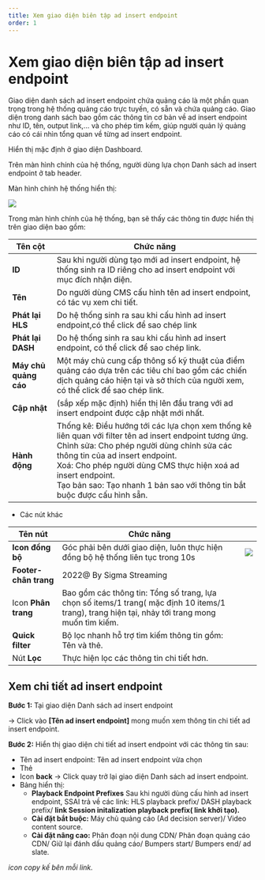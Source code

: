 ```yaml
---
title: Xem giao diện biên tập ad insert endpoint
order: 1
---
```


# Xem giao diện biên tập ad insert endpoint

Giao diện danh sách ad insert endpoint chứa quảng cáo là một phần quan trọng trong hệ thống quảng cáo trực tuyến, có sẵn và chứa quảng cáo. Giao diện trong danh sách bao gồm các thông tin cơ bản về ad insert endpoint như ID, tên, output link,... và cho phép tìm kếm, giúp người quản lý quảng cáo có cái nhìn tổng quan về từng ad insert endpoint.

Hiển thị mặc định ở giao diện Dashboard.

Trên màn hình chính của hệ thống, người dùng lựa chọn Danh sách ad insert endpoint ở tab header.

Màn hình chính hệ thống hiển thị:

![](/images/dai/list-endpoint.png)

Trong màn hình chính của hệ thống, bạn sẽ thấy các thông tin được hiển thị trên giao diện bao gồm:

| Tên cột               | Chức năng                                                                                                                                                                                                                                                                                                                                              |
| --------------------- | ------------------------------------------------------------------------------------------------------------------------------------------------------------------------------------------------------------------------------------------------------------------------------------------------------------------------------------------------------ |
| **ID**                | Sau khi người dùng tạo mới ad insert endpoint, hệ thống sinh ra ID riêng cho ad insert endpoint với mục đích nhận diện.                                                                                                                                                                                                                                |
| **Tên**               | Do người dùng CMS cấu hình tên ad insert endpoint, có tác vụ xem chi tiết.                                                                                                                                                                                                                                                                             |
| **Phát lại HLS**      | Do hệ thống sinh ra sau khi cấu hình ad insert endpoint,có thể click để sao chép link                                                                                                                                                                                                                                                                  |
| **Phát lại DASH**     | Do hệ thống sinh ra sau khi cấu hình ad insert endpoint, có thể click để sao chép link.                                                                                                                                                                                                                                                                |
| **Máy chủ quảng cáo** | Một máy chủ cung cấp thông số kỹ thuật của điểm quảng cáo dựa trên các tiêu chí bao gồm các chiến dịch quảng cáo hiện tại và sở thích của người xem, có thể click để sao chép link.                                                                                                                                                                    |
| **Cập nhật**          | (sắp xếp mặc định) hiển thị lên đầu trang với ad insert endpoint được cập nhật mới nhất.                                                                                                                                                                                                                                            |
| **Hành động**         | Thống kê: Điều hướng tới các lựa chọn xem thống kê liên quan với filter tên ad insert endpoint tương ứng. <br /> Chỉnh sửa: Cho phép người dùng chỉnh sửa các thông tin của ad insert endpoint. <br />Xoá: Cho phép người dùng CMS thực hiện xoá ad insert endpoint. <br /> Tạo bản sao: Tạo nhanh 1 bản sao với thông tin bắt buộc được cấu hình sẵn. |

- Các nút khác

| Tên nút                | Chức năng                                                                                                                                                          |                             |
| ---------------------- | ------------------------------------------------------------------------------------------------------------------------------------------------------------------ | --------------------------- |
| **Icon đồng bộ**       | Góc phải bên dưới giao diện, luôn thực hiện đồng bộ hệ thống liên tục trong 10s                                                                                    | ![](./images/icon_sync.png) |
| **Footer- chân trang** | 2022@ By Sigma Streaming                                                                                                                                           |                             |
| Icon **Phân trang**    | Bao gồm các thông tin: Tổng số trang, lựa chọn số items/1 trang( mặc định 10 items/1 trang), trang hiện tại, nhảy tới trang mong muốn tìm kiếm. |                             |
| **Quick filter**       | Bộ lọc nhanh hỗ trợ tìm kiếm thông tin gồm: Tên và thẻ.                                                                                                            |                             |
| Nút **Lọc**            | Thực hiện lọc các thông tin chi tiết hơn.                                                                                                                          |                             |

## Xem chi tiết ad insert endpoint

**Bước 1:** Tại giao diện Danh sách ad insert endpoint

→ Click vào **[Tên ad insert endpoint]** mong muốn xem thông tin chi tiết ad insert endpoint.

**Bước 2:** Hiển thị giao diện chi tiết ad insert endpoint với các thông tin sau:

- Tên ad insert endpoint: Tên ad insert endpoint vừa chọn
- Thẻ
- Icon **back** → Click quay trở lại giao diện Danh sách ad insert endpoint.
- Bảng hiển thị:
  - **Playback Endpoint Prefixes**  Sau khi người dùng cấu hình ad insert endpoint, SSAI trả về các link: HLS playback prefix/ DASH playback prefix/ **link Session initalization playback prefix( link khởi tạo).**
  - **Cài đặt bắt buộc:** Máy chủ quảng cáo (Ad decision server)/ Video content source.
  - **Cài đặt nâng cao:** Phân đoạn nội dung CDN/ Phân đoạn quảng cáo CDN/ Giữ lại đánh dấu quảng cáo/ Bumpers start/ Bumpers end/ ad slate.

_icon copy kế bên mỗi link._
